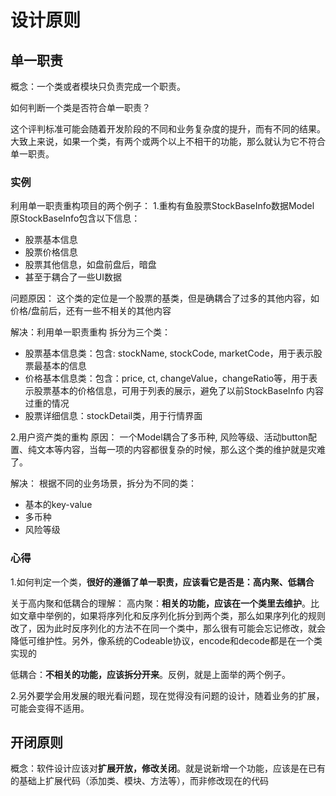 # 设计原则

## 单一职责

概念：一个类或者模块只负责完成一个职责。

如何判断一个类是否符合单一职责？

这个评判标准可能会随着开发阶段的不同和业务复杂度的提升，而有不同的结果。大致上来说，如果一个类，有两个或两个以上不相干的功能，那么就认为它不符合单一职责。

### 实例
利用单一职责重构项目的两个例子：
1.重构有鱼股票StockBaseInfo数据Model
原StockBaseInfo包含以下信息：
- 股票基本信息
- 股票价格信息
- 股票其他信息，如盘前盘后，暗盘
- 甚至于耦合了一些UI数据

问题原因：
这个类的定位是一个股票的基类，但是确耦合了过多的其他内容，如价格/盘前后，还有一些不相关的其他内容

解决：利用单一职责重构
拆分为三个类：
- 股票基本信息类：包含: stockName, stockCode, marketCode，用于表示股票最基本的信息
- 价格基本信息类：包含：price, ct, changeValue，changeRatio等，用于表示股票基本的价格信息，可用于列表的展示，避免了以前StockBaseInfo 内容过重的情况
- 股票详细信息：stockDetail类，用于行情界面

2.用户资产类的重构
原因：
一个Model耦合了多币种, 风险等级、活动button配置、纯文本等内容，当每一项的内容都很复杂的时候，那么这个类的维护就是灾难了。

解决：
根据不同的业务场景，拆分为不同的类：
- 基本的key-value
- 多币种
- 风险等级

### 心得
1.如何判定一个类，**很好的遵循了单一职责，应该看它是否是：高内聚、低耦合**

关于高内聚和低耦合的理解：
高内聚：**相关的功能，应该在一个类里去维护**。比如文章中举例的，如果将序列化和反序列化拆分到两个类，那么如果序列化的规则改了，因为此时反序列化的方法不在同一个类中，那么很有可能会忘记修改，就会降低可维护性。另外，像系统的Codeable协议，encode和decode都是在一个类实现的

低耦合：**不相关的功能，应该拆分开来**。反例，就是上面举的两个例子。

2.另外要学会用发展的眼光看问题，现在觉得没有问题的设计，随着业务的扩展，可能会变得不适用。




## 开闭原则

概念：软件设计应该对**扩展开放，修改关闭**。就是说新增一个功能，应该是在已有的基础上扩展代码（添加类、模块、方法等），而非修改现在的代码

